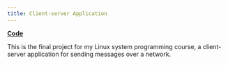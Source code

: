 ```yaml
---
title: Client-server Application
---   
```


**[Code](https://github.com/TroyNech/linux-client-server)**

This is the final project for my Linux system programming course, a client-server application for sending messages over a network.
